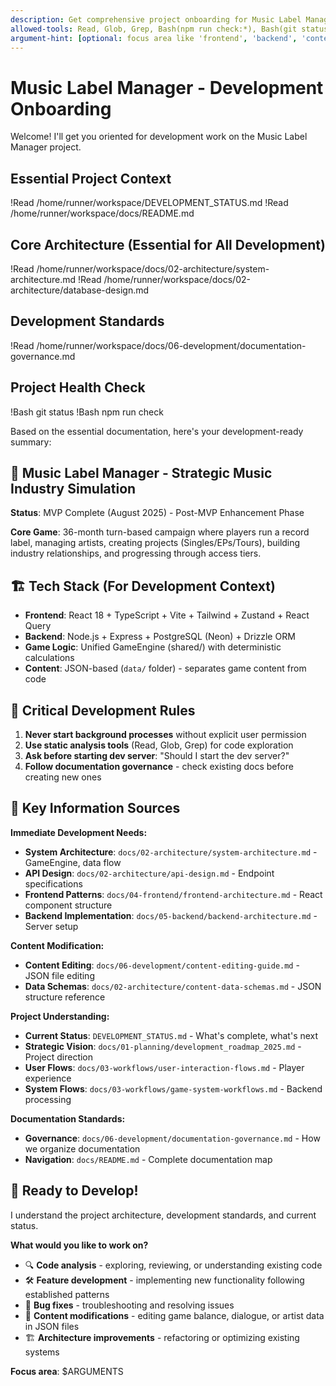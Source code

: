 ```yaml
---
description: Get comprehensive project onboarding for Music Label Manager development
allowed-tools: Read, Glob, Grep, Bash(npm run check:*), Bash(git status), Bash(lsof:*)
argument-hint: [optional: focus area like 'frontend', 'backend', 'content']
---
```


# Music Label Manager - Development Onboarding

Welcome! I'll get you oriented for development work on the Music Label Manager project.

## Essential Project Context
!Read /home/runner/workspace/DEVELOPMENT_STATUS.md
!Read /home/runner/workspace/docs/README.md

## Core Architecture (Essential for All Development)
!Read /home/runner/workspace/docs/02-architecture/system-architecture.md
!Read /home/runner/workspace/docs/02-architecture/database-design.md

## Development Standards
!Read /home/runner/workspace/docs/06-development/documentation-governance.md

## Project Health Check
!Bash git status
!Bash npm run check

Based on the essential documentation, here's your development-ready summary:

## 🎯 **Music Label Manager** - Strategic Music Industry Simulation
**Status**: MVP Complete (August 2025) - Post-MVP Enhancement Phase

**Core Game**: 36-month turn-based campaign where players run a record label, managing artists, creating projects (Singles/EPs/Tours), building industry relationships, and progressing through access tiers.

## 🏗️ **Tech Stack** (For Development Context)
- **Frontend**: React 18 + TypeScript + Vite + Tailwind + Zustand + React Query  
- **Backend**: Node.js + Express + PostgreSQL (Neon) + Drizzle ORM
- **Game Logic**: Unified GameEngine (shared/) with deterministic calculations
- **Content**: JSON-based (`data/` folder) - separates game content from code

## 🚨 **Critical Development Rules**
1. **Never start background processes** without explicit user permission
2. **Use static analysis tools** (Read, Glob, Grep) for code exploration  
3. **Ask before starting dev server**: "Should I start the dev server?"
4. **Follow documentation governance** - check existing docs before creating new ones

## 📁 **Key Information Sources**

**Immediate Development Needs:**
- **System Architecture**: `docs/02-architecture/system-architecture.md` - GameEngine, data flow
- **API Design**: `docs/02-architecture/api-design.md` - Endpoint specifications
- **Frontend Patterns**: `docs/04-frontend/frontend-architecture.md` - React component structure
- **Backend Implementation**: `docs/05-backend/backend-architecture.md` - Server setup

**Content Modification:**
- **Content Editing**: `docs/06-development/content-editing-guide.md` - JSON file editing
- **Data Schemas**: `docs/02-architecture/content-data-schemas.md` - JSON structure reference

**Project Understanding:**
- **Current Status**: `DEVELOPMENT_STATUS.md` - What's complete, what's next
- **Strategic Vision**: `docs/01-planning/development_roadmap_2025.md` - Project direction
- **User Flows**: `docs/03-workflows/user-interaction-flows.md` - Player experience
- **System Flows**: `docs/03-workflows/game-system-workflows.md` - Backend processing

**Documentation Standards:**
- **Governance**: `docs/06-development/documentation-governance.md` - How we organize documentation
- **Navigation**: `docs/README.md` - Complete documentation map

## 🎯 **Ready to Develop!**

I understand the project architecture, development standards, and current status. 

**What would you like to work on?**
- 🔍 **Code analysis** - exploring, reviewing, or understanding existing code
- 🛠️ **Feature development** - implementing new functionality following established patterns  
- 🐛 **Bug fixes** - troubleshooting and resolving issues
- 📝 **Content modifications** - editing game balance, dialogue, or artist data in JSON files
- 🏗️ **Architecture improvements** - refactoring or optimizing existing systems

**Focus area**: $ARGUMENTS